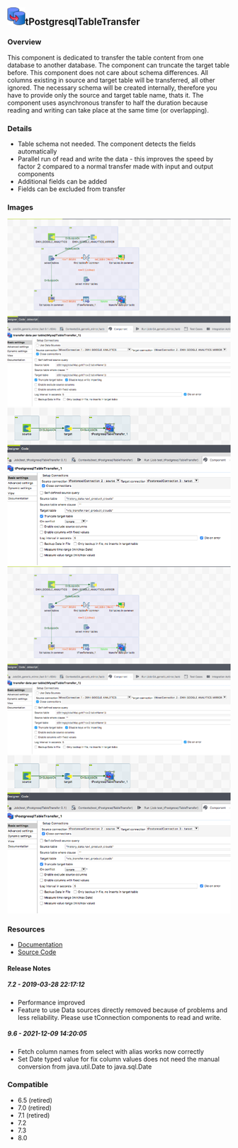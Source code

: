 ## <img src='./logo.jpg' width='40' height='40'>tPostgresqlTableTransfer

### Overview
This component is dedicated to transfer the table content from one database to another database.
The component can truncate the target table before.
This component does not care about schema differences. All columns existing in source and target table will be transferred, all other ignored. The necessary schema will be created internally, therefore you have to provide only the source and target table name, thats it.
The component uses asynchronous transfer to half the duration because reading and writing can take place at the same time (or overlapping).

### Details
* Table schema not needed. The component detects the fields automatically
* Parallel run of read and write the data - this improves the speed by factor 2 compared to a normal transfer made with input and output components
* Additional fields can be added
* Fields can be excluded from transfer
### Images
<a href='./screenshots/v_9.6__4.jpg'><img src='./screenshots/v_9.6__4.jpg' ></a>
<a href='./screenshots/v_9.6__3.jpg'><img src='./screenshots/v_9.6__3.jpg' ></a>
<a href='./screenshots/v_7.2__2.jpg'><img src='./screenshots/v_7.2__2.jpg' ></a>
<a href='./screenshots/v_7.2__1.jpg'><img src='./screenshots/v_7.2__1.jpg' ></a>


### Resources
 * <a href=https://github.com/jlolling/talendcomp_tDBTableTransfer/blob/master/doc/tPostgresqlTableTransfer.pdf>Documentation</a>
 * <a href=https://github.com/jlolling/talendcomp_tDBTableTransfer>Source Code</a>

#### Release Notes

##### 7.2 - 2019-03-28 22:17:12
* Performance improved
* Feature to use Data sources directly removed because of problems and less reliability. Please use t<DB>Connection components to read and write.
##### 9.6 - 2021-12-09 14:20:05
* Fetch column names from select with alias works now correctly
* Set Date typed value for fix column values does not need the manual conversion from java.util.Date to java.sql.Date
### Compatible
 - 6.5 (retired)
 -  7.0 (retired)
 -  7.1 (retired)
 - 7.2
 - 7.3
 - 8.0